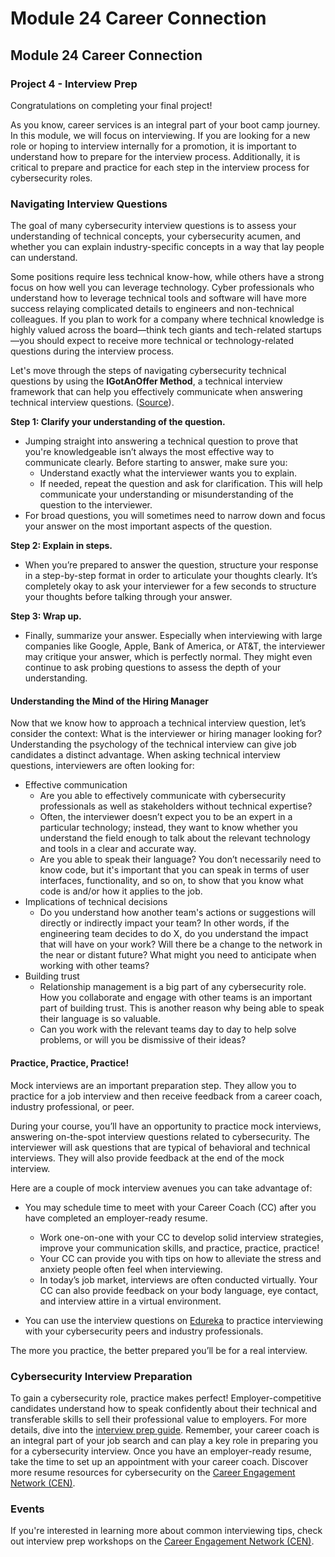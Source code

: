 # Module 24 Career Connection

## Module 24 Career Connection

### Project 4 - Interview Prep

Congratulations on completing your final project! 

As you know, career services is an integral part of your boot camp journey. In this module, we will focus on interviewing. If you are looking for a new role or hoping to interview internally for a promotion, it is important to understand how to prepare for the interview process. Additionally, it is critical to prepare and practice for each step in the interview process for cybersecurity roles.

### Navigating Interview Questions 

The goal of many cybersecurity interview questions is to assess your understanding of technical concepts, your cybersecurity acumen, and whether you can explain industry-specific concepts in a way that lay people can understand. 

Some positions require less technical know-how, while others have a strong focus on how well you can leverage technology. Cyber professionals who understand how to leverage technical tools and software will have more success relaying complicated details to engineers and non-technical colleagues. If you plan to work for a company where technical knowledge is highly valued across the board&mdash;think tech giants and tech-related startups&mdash;you should expect to receive more technical or technology-related questions during the interview process. 

Let's move through the steps of navigating cybersecurity technical questions by using the **IGotAnOffer Method**, a technical interview framework that can help you effectively communicate when answering technical interview questions. ([Source](https://igotanoffer.com/blogs/product-manager/technical-interview-questions)). 

**Step 1: Clarify your understanding of the question.**
* Jumping straight into answering a technical question to prove that you're knowledgeable isn’t always the most effective way to communicate clearly. Before starting to answer, make sure you:
    * Understand exactly what the interviewer wants you to explain. 
    * If needed, repeat the question and ask for clarification. This will help communicate your understanding or misunderstanding of the question to the interviewer.
* For broad questions, you will sometimes need to narrow down and focus your answer on the most important aspects of the question.

**Step 2: Explain in steps.**
* When you’re prepared to answer the question, structure your response in a step-by-step format in order to articulate your thoughts clearly. It’s completely okay to ask your interviewer for a few seconds to structure your thoughts before talking through your answer.

**Step 3: Wrap up.**
* Finally, summarize your answer. Especially when interviewing with large companies like Google, Apple, Bank of America, or AT&T, the interviewer may critique your answer, which is perfectly normal. They might even continue to ask probing questions to assess the depth of your understanding. 

#### Understanding the Mind of the Hiring Manager

Now that we know how to approach a technical interview question, let’s consider the context: What is the interviewer or hiring manager looking for? Understanding the psychology of the technical interview can give job candidates a distinct advantage. When asking technical interview questions, interviewers are often looking for: 

* Effective communication	
    * Are you able to effectively communicate with cybersecurity professionals as well as stakeholders without technical expertise?
    * Often, the interviewer doesn’t expect you to be an expert in a particular technology; instead, they want to know whether you understand the field enough to talk about the relevant technology and tools in a clear and accurate way. 
    * Are you able to speak their language? You don’t necessarily need to know code, but it's important that you can speak in terms of user interfaces, functionality, and so on, to show that you know what code is and/or how it applies to the job. 
* Implications of technical decisions
    * Do you understand how another team's actions or suggestions will directly or indirectly impact your team? In other words, if the engineering team decides to do X, do you understand the impact that will have on your work? Will there be a change to the network in the near or distant future? What might you need to anticipate when working with other teams?  
* Building trust 
    * Relationship management is a big part of any cybersecurity role. How you collaborate and engage with other teams is an important part of building trust. This is another reason why being able to speak their language is so valuable. 
    * Can you work with the relevant teams day to day to help solve problems, or will you be dismissive of their ideas?

#### Practice, Practice, Practice! 

Mock interviews are an important preparation step. They allow you to practice for a job interview and then receive feedback from a career coach, industry professional, or peer. 

During your course, you’ll have an opportunity to practice mock interviews, answering on-the-spot interview questions related to cybersecurity. The interviewer will ask questions that are typical of behavioral and technical interviews. They will also provide feedback at the end of the mock interview. 

Here are a couple of mock interview avenues you can take advantage of:

* You may schedule time to meet with your Career Coach (CC) after you have completed an employer-ready resume.

    * Work one-on-one with your CC to develop solid interview strategies, improve your communication skills, and practice, practice, practice!
    * Your CC can provide you with tips on how to alleviate the stress and anxiety people often feel when interviewing.
    * In today’s job market, interviews are often conducted virtually. Your CC can also provide feedback on your body language, eye contact, and interview attire in a virtual environment. 

* You can use the interview questions on [Edureka](https://www.edureka.co/blog/interview-questions/cybersecurity-interview-questions/) to practice interviewing with your cybersecurity peers and industry professionals.

The more you practice, the better prepared you’ll be for a real interview. 

### Cybersecurity Interview Preparation

To gain a cybersecurity role, practice makes perfect! Employer-competitive candidates understand how to speak confidently about their technical and transferable skills to sell their professional value to employers. For more details, dive into the [interview prep guide](https://careernetwork.2u.com/articles/interview-prep-guide/).
Remember, your career coach is an integral part of your job search and can play a key role in preparing you for a cybersecurity interview. Once you have an employer-ready resume, take the time to set up an appointment with your career coach. 
Discover more resume resources for cybersecurity on the [Career Engagement Network (CEN)](https://careernetwork.2u.com/browse-by-industry/cybersecurity/).
 
### Events 

If you're interested in learning more about common interviewing tips, check out interview prep workshops on the [Career Engagement Network (CEN)](https://careernetwork.2u.com/events/).
